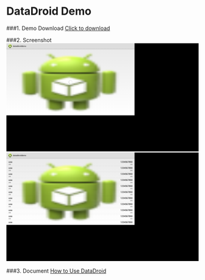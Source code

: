 DataDroid Demo
====================
###1. Demo Download
[Click to download](https://github.com/android-cn/android-open-project-demo/blob/master/dataddroid-demo/apk/DataddroidDemo.apk)

###2. Screenshot
![Screenshot](apk/loading.png)   
![Screenshot](apk/load-done.png)    

###3. Document
[How to Use DataDroid](https://github.com/android-cn/android-open-project-analysis/tree/master/datadroid)  
